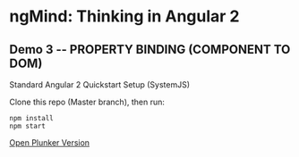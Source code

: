 # ngMind: Thinking in Angular 2

## Demo 3 -- PROPERTY BINDING (COMPONENT TO DOM)

Standard Angular 2 Quickstart Setup (SystemJS)

Clone this repo (Master branch), then run:
```
npm install
npm start
```

[Open Plunker Version](http://plnkr.co/edit/mHDRNAL1arq0JyLUBMcu?p=preview)


